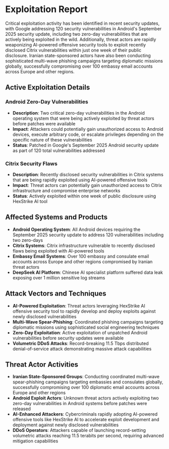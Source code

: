 # Exploitation Report

Critical exploitation activity has been identified in recent security updates, with Google addressing 120 security vulnerabilities in Android's September 2025 security update, including two zero-day vulnerabilities that are actively being exploited in the wild. Additionally, threat actors are rapidly weaponizing AI-powered offensive security tools to exploit recently disclosed Citrix vulnerabilities within just one week of their public disclosure. Iranian state-sponsored actors have also been conducting sophisticated multi-wave phishing campaigns targeting diplomatic missions globally, successfully compromising over 100 embassy email accounts across Europe and other regions.

## Active Exploitation Details

### Android Zero-Day Vulnerabilities
- **Description**: Two critical zero-day vulnerabilities in the Android operating system that were being actively exploited by threat actors before patches were available
- **Impact**: Attackers could potentially gain unauthorized access to Android devices, execute arbitrary code, or escalate privileges depending on the specific nature of these vulnerabilities
- **Status**: Patched in Google's September 2025 Android security update as part of 120 total vulnerabilities addressed

### Citrix Security Flaws
- **Description**: Recently disclosed security vulnerabilities in Citrix systems that are being rapidly exploited using AI-powered offensive tools
- **Impact**: Threat actors can potentially gain unauthorized access to Citrix infrastructure and compromise enterprise networks
- **Status**: Actively exploited within one week of public disclosure using HexStrike AI tool

## Affected Systems and Products

- **Android Operating System**: All Android devices requiring the September 2025 security update to address 120 vulnerabilities including two zero-days
- **Citrix Systems**: Citrix infrastructure vulnerable to recently disclosed flaws being exploited with AI-powered tools
- **Embassy Email Systems**: Over 100 embassy and consulate email accounts across Europe and other regions compromised by Iranian threat actors
- **DeepSeek AI Platform**: Chinese AI specialist platform suffered data leak exposing over 1 million sensitive log streams

## Attack Vectors and Techniques

- **AI-Powered Exploitation**: Threat actors leveraging HexStrike AI offensive security tool to rapidly develop and deploy exploits against newly disclosed vulnerabilities
- **Multi-Wave Spear-Phishing**: Coordinated phishing campaigns targeting diplomatic missions using sophisticated social engineering techniques
- **Zero-Day Exploitation**: Active exploitation of unpatched Android vulnerabilities before security updates were available
- **Volumetric DDoS Attacks**: Record-breaking 11.5 Tbps distributed denial-of-service attack demonstrating massive attack capabilities

## Threat Actor Activities

- **Iranian State-Sponsored Groups**: Conducting coordinated multi-wave spear-phishing campaigns targeting embassies and consulates globally, successfully compromising over 100 diplomatic email accounts across Europe and other regions
- **Android Exploit Actors**: Unknown threat actors actively exploiting two zero-day vulnerabilities in Android systems before patches were released
- **AI-Enhanced Attackers**: Cybercriminals rapidly adopting AI-powered offensive tools like HexStrike AI to accelerate exploit development and deployment against newly disclosed vulnerabilities
- **DDoS Operators**: Attackers capable of launching record-setting volumetric attacks reaching 11.5 terabits per second, requiring advanced mitigation capabilities